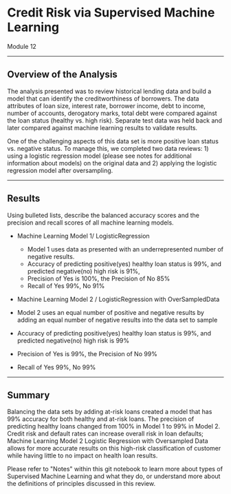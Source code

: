 # Credit Risk via Supervised Machine Learning
Module 12

---
## Overview of the Analysis
The analysis presented was to review historical lending data and build a model that can identify the creditworthiness of borrowers. The data attributes of loan size, interest rate, borrower income, debt to income, number of accounts, derogatory marks, total debt were compared against the loan status (healthy vs. high risk).   Separate test data was held back and later compared against machine learning results to validate results.  

One of the challenging aspects of this data set is more positive loan status vs. negative status. 
To manage this, we completed two data reviews: 1) using a logistic regression model (please see notes for additional information about models) on the original data and 2) applying the logistic regression model after oversampling.   

---
## Results
Using bulleted lists, describe the balanced accuracy scores and the precision and recall scores of all machine learning models.

* Machine Learning Model 1/ LogisticRegression
  * Model 1 uses data as presented with an underrepresented number of negative results.    
  * Accuracy of predicting positive(yes) healthy loan status is 99%, and predicted negative(no) high risk is 91%,
  * Precision of Yes is 100%, the Precision of No 85%
  * Recall of Yes 99%, No 91%

* Machine Learning Model 2 / LogisticRegression with OverSampledData
 * Model 2 uses an equal number of positive and negative results by adding an equal number of negative results into the data set to sample  
* Accuracy of predicting positive(yes) healthy loan status is 99%, and predicted negative(no) high risk is 99% 
* Precision of Yes is 99%, the Precision of No 99%  
* Recall of Yes 99%, No 99%

---
## Summary
Balancing the data sets by adding at-risk loans created a model that has 99% accuracy for both healthy and at-risk loans.   The precision of predicting healthy loans changed from 100% in Model 1 to 99% in Model 2.   
Credit risk and default rates can increase overall risk in loan defaults; Machine Learning Model 2 Logistic Regression with Oversampled Data allows for more accurate results on this high-risk classification of customer while having little to no impact on health loan results.   


Please refer to "Notes" within this git notebook to learn more about types of Supervised Machine Learning and what they do, or understand more about the definitions of principles discussed in this review.  
